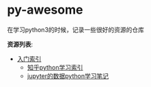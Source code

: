# py-awesome
在学习python3的时候，记录一些很好的资源的仓库

**资源列表**:
- [入门索引](#awesome-python3)
  - [知乎python学习索引](https://www.zhihu.com/topic/19552832)
  - [jupyter的数据python学习笔记](http://nbviewer.jupyter.org/github/lijin-THU/notes-python/tree/master/)
